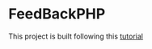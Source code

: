 # FeedBackPHP

This project is built following this [tutorial](https://www.youtube.com/watch?v=BUCiSSyIGGU)
